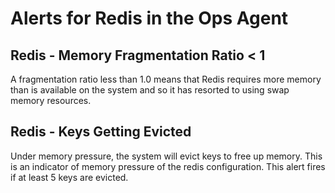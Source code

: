 # Alerts for Redis in the Ops Agent

## Redis - Memory Fragmentation Ratio < 1

A fragmentation ratio less than 1.0 means that Redis requires more memory than is available on the system and so it has resorted to using swap memory resources.

## Redis - Keys Getting Evicted

Under memory pressure, the system will evict keys to free up memory. This is an indicator of memory pressure of the redis configuration. This alert fires if at least 5 keys are evicted.
